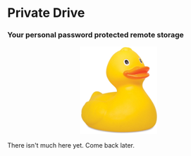 # Private Drive
### Your personal password protected remote storage

<p align="center">
  <img height="200px" width="175px" src="./public/resources/rub-duck.png">
</p>

There isn't much here yet. Come back later.
